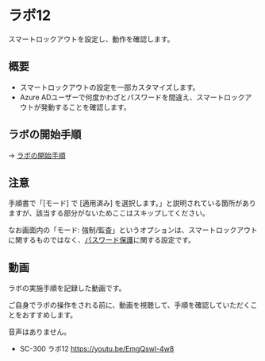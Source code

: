 # ラボ12

スマートロックアウトを設定し、動作を確認します。

## 概要

- スマートロックアウトの設定を一部カスタマイズします。
- Azure ADユーザーで何度かわざとパスワードを間違え、スマートロックアウトが発動することを確認します。

## ラボの開始手順

→ [ラボの開始手順](lab00.md)

## 注意

手順書で「[モード] で [適用済み] を選択します。」と説明されている箇所がありますが、該当する部分がないためここはスキップしてください。

なお画面内の「モード: 強制/監査」というオプションは、スマートロックアウトに関するものではなく、[パスワード保護](https://learn.microsoft.com/ja-jp/azure/active-directory/authentication/howto-password-ban-bad-on-premises-operations)に関する設定です。

## 動画

ラボの実施手順を記録した動画です。

ご自身でラボの操作をされる前に、動画を視聴して、手順を確認していただくことをおすすめします。

音声はありません。

- SC-300 ラボ12 https://youtu.be/EmgQswl-4w8

